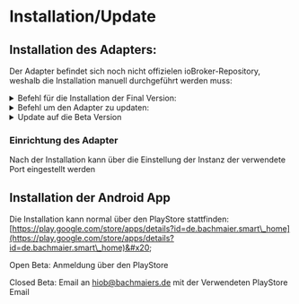 # Installation/Update

## Installation des Adapters:

Der Adapter befindet sich noch nicht offizielen ioBroker-Repository, weshalb die Installation manuell durchgeführt werden muss:

<details>

<summary>Befehl für die Installation der Final Version:</summary>

```bash
cd /opt/iobroker #Teilweise nicht benötigt
npm install iobroker.hiob #Installation über das NPM Repository
iobroker add hiob #Hinzufügen einer neuen HioB instanz
```

</details>

<details>

<summary>Befehl um den Adapter zu updaten:</summary>

```bash
cd /opt/iobroker #Teilweise nicht benötigt
npm install iobroker.hiob #Installation über das NPM Repository
iobroker restart hiob #Instanz neustarten
```

</details>

<details>

<summary>Update  auf die Beta Version</summary>

Hinweis: Diese Version könnte sehr instabil sein und ist meistens noch stark in der Entwicklung!

```bash
cd /opt/iobroker #Teilweise nicht benötigt
npm install iobroker.hiob@0.0.40-beta.1 #Installation über das NPM Repository
iobroker restart hiob #Instanz neustarten
```

</details>

### Einrichtung des Adapter

Nach der Installation kann über die Einstellung der Instanz der verwendete Port eingestellt werden

## Installation der Android App

Die Installation kann normal über den PlayStore stattfinden: [https://play.google.com/store/apps/details?id=de.bachmaier.smart\_home](https://play.google.com/store/apps/details?id=de.bachmaier.smart\_home)&#x20;

Open Beta: Anmeldung über den PlayStore

Closed Beta: Email an hiob@bachmaiers.de mit der Verwendeten PlayStore Email
